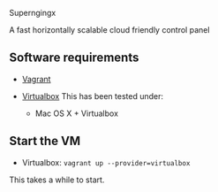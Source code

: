Superngingx

A fast horizontally scalable cloud friendly control panel
## Software requirements

- <a href="https://www.vagrantup.com/">Vagrant</a>
- <a href="https://www.virtualbox.org/">Virtualbox</a>
This has been tested under:

  - Mac OS X + Virtualbox

## Start the VM

- Virtualbox: `vagrant up --provider=virtualbox`

This takes a while to start.


